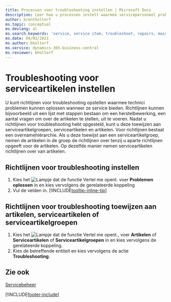 ```yaml
---
title: Processen voor troubleshooting instellen | Microsoft Docs
description: Leer hoe u processen instelt waarmee servicepersoneel problemen met serviceartikelen kan identificeren en oplossen.
author: brentholtorf
ms.topic: conceptual
ms.devlang: al
ms.search.keywords: 'service, service item, troubleshoot, repairs, maintenance'
ms.date: 04/01/2021
ms.author: bholtorf
ms.service: dynamics-365-business-central
ms.reviewer: bholtorf
---
```


# Troubleshooting voor serviceartikelen instellen
U kunt richtlijnen voor troubleshooting opstellen waarmee technici problemen kunnen oplossen wanneer ze service bieden. Richtlijnen kunnen bijvoorbeeld uit een lijst met stappen bestaan om een herstelbewerking, een aantal vragen om over de artikelen te stellen, uit te voeren. Nadat u richtlijnen voor troubleshooting hebt opgesteld, kunt u deze toewijzen aan serviceartikelgroepen, serviceartikelen en artikelen. Voor richtlijnen bestaat een overnamehiërarchie. Als u deze toewijst aan een serviceartikelgroep, nemen de artikelen in de groep de richtlijnen over tenzij u aparte richtlijnen opgeeft voor de artikelen. Op dezelfde manier nemen serviceartikelen richtlijnen over van artikelen.  

## Richtlijnen voor troubleshooting instellen
1. Kies het ![Lampje dat de functie Vertel me opent.](media/ui-search/search_small.png "Vertel me wat u wilt doen") voer **Problemen oplossen** in en kies vervolgens de gerelateerde koppeling  
2. Vul de velden in. [!INCLUDE[tooltip-inline-tip](includes/tooltip-inline-tip_md.md)]  

## Richtlijnen voor troubleshooting toewijzen aan artikelen, serviceartikelen of serviceartikelgroepen
1. Kies het ![Lampje dat de functie Vertel me opent.](media/ui-search/search_small.png "Vertel me wat u wilt doen"), voer **Artikelen** of **Serviceartikelen** of **Serviceartikelgroepen** in en kies vervolgens de gerelateerde koppeling.  
2. Kies de betreffende entiteit en kies vervolgens de actie **Troubleshooting**.  

## Zie ook
[Servicebeheer](service-service.md)

[!INCLUDE[footer-include](includes/footer-banner.md)]